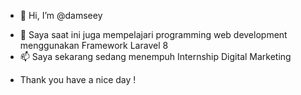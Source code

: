 - 👋 Hi, I’m @damseey
<!-- - 👀 I’m interested in ... -->
- 🌱 Saya saat ini juga mempelajari programming web development menggunakan Framework Laravel 8 
- 📫 Saya sekarang sedang menempuh Internship Digital Marketing 
<!-- - 💞️ I’m looking to collaborate on ... -->
<!-- - 📫 Feel free to reach me on LinkedIn : Dame Jeremia Hutapea or dame.jeremia27@gmail.com  -->
- Thank you have a nice day !

<!---
damseey/damseey is a ✨ special ✨ repository because its `README.md` (this file) appears on your GitHub profile.
You can click the Preview link to take a look at your changes.
--->
